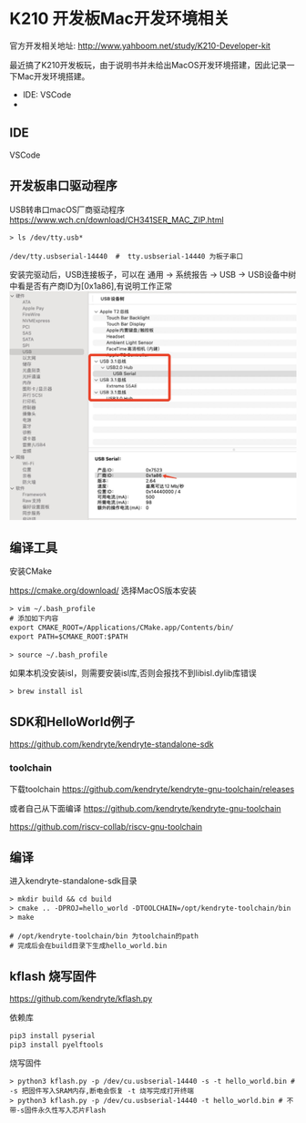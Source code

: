 # K210 开发板Mac开发环境相关

官方开发相关地址: http://www.yahboom.net/study/K210-Developer-kit

最近搞了K210开发板玩，由于说明书并未给出MacOS开发环境搭建，因此记录一下Mac开发环境搭建。

- IDE: VSCode 
- 
## IDE

VSCode

## 开发板串口驱动程序

USB转串口macOS厂商驱动程序 https://www.wch.cn/download/CH341SER_MAC_ZIP.html

```
> ls /dev/tty.usb*

/dev/tty.usbserial-14440  #  tty.usbserial-14440 为板子串口

```

安装完驱动后，USB连接板子，可以在 通用 -> 系统报告 -> USB -> USB设备中树 中看是否有产商ID为[0x1a86],有说明工作正常
![image](./images/usbserial.jpg)

## 编译工具

安装CMake

https://cmake.org/download/  选择MacOS版本安装

```
> vim ~/.bash_profile
# 添加如下内容
export CMAKE_ROOT=/Applications/CMake.app/Contents/bin/
export PATH=$CMAKE_ROOT:$PATH

> source ~/.bash_profile

```

如果本机没安装isl，则需要安装isl库,否则会报找不到libisl.dylib库错误

```
> brew install isl

```

## SDK和HelloWorld例子

https://github.com/kendryte/kendryte-standalone-sdk


### toolchain

下载toolchain https://github.com/kendryte/kendryte-gnu-toolchain/releases

或者自己从下面编译
https://github.com/kendryte/kendryte-gnu-toolchain

https://github.com/riscv-collab/riscv-gnu-toolchain


## 编译

进入kendryte-standalone-sdk目录


```
> mkdir build && cd build
> cmake .. -DPROJ=hello_world -DTOOLCHAIN=/opt/kendryte-toolchain/bin
> make

# /opt/kendryte-toolchain/bin 为toolchain的path
# 完成后会在build目录下生成hello_world.bin
```

## kflash 烧写固件

https://github.com/kendryte/kflash.py


依赖库

```
pip3 install pyserial
pip3 install pyelftools
```
烧写固件
```
> python3 kflash.py -p /dev/cu.usbserial-14440 -s -t hello_world.bin # -s 把固件写入SRAM内存,断电会恢复 -t 烧写完成打开终端
> python3 kflash.py -p /dev/cu.usbserial-14440 -t hello_world.bin # 不带-s固件永久性写入芯片Flash

```

